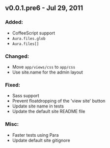 v0.0.1.pre6 - Jul 29, 2011
--------------------------

### Added:
  * CoffeeScript support
  * `Aura.files.glob`
  * `Aura.files[]`

### Changed:
  * Move `app/views/css` to `app/css`
  * Use site.name for the admin layout

### Fixed:
  * Sass support
  * Prevent floatdropping of the 'view site' button
  * Update site name in tests
  * Update the default site README file

### Misc:
  * Faster tests using Para
  * Update default site gitignore
